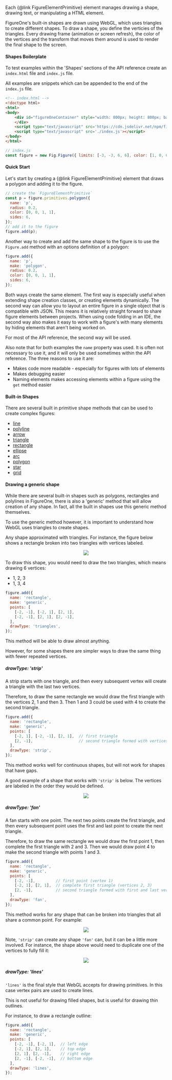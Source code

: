 Each {@link FigureElementPrimitive} element manages drawing a shape, drawing text, or manipulating a HTML element.

FigureOne's built-in shapes are drawn using WebGL, which uses triangles to create different shapes. To draw a shape, you define the verticies of the triangles. Every drawing frame (animation or screen refresh), the color of the vertices and the transform that moves them around is used to render the final shape to the screen.


#### <a id="drawing-boilerplate"></a> Shapes Boilerplate
To test examples within the 'Shapes' sections of the API reference create an `index.html` file and `index.js` file.

All examples are snippets which can be appended to the end of the `index.js` file.

```html
<!-- index.html -->
<!doctype html>
<html>
<body>
    <div id="figureOneContainer" style="width: 800px; height: 800px; background-color: white;">
    </div>
    <script type="text/javascript" src='https://cdn.jsdelivr.net/npm/figureone@0.10.4/figureone.min.js'></script>
    <script type="text/javascript" src='./index.js'></script>
</body>
</html>
```

```javascript
// index.js
const figure = new Fig.Figure({ limits: [-3, -3, 6, 6], color: [1, 0, 0, 1], lineWidth: 0.01, font: { size: 0.1 } });
```

#### Quick Start

Let's start by creating a {@link FigureElementPrimitive} element that draws a polygon and adding it to the figure.

```javascript
// create the `FigureElementPrimitive`
const p = figure.primitives.polygon({
  name: 'p',
  radius: 0.2,
  color: [0, 0, 1, 1],
  sides: 6,
});
// add it to the figure
figure.add(p);
```

Another way to create and add the same shape to the figure is to use the `Figure.add` method with an options definition of a polygon:

```javascript
figure.add({
  name: 'p',
  make: 'polygon',
  radius: 0.2,
  color: [0, 0, 1, 1],
  sides: 6,
});
```

Both ways create the same element. The first way is especially useful when extending shape creation classes, or creating elements dynamically. The second way can allow you to layout an entire figure in a single object that is compatible with JSON. This means it is relatively straight forward to share figure elements between projects. When using code folding in an IDE, the second way also makes it easy to work with a figure's with many elements by hiding elements that aren't being worked on.

For most of the API reference, the second way will be used.

Also note that for both examples the `name` property was used. It is often not necessary to use it, and it will only be used sometimes within the API reference. The three reasons to use it are:

* Makes code more readable - especially for figures with lots of elements
* Makes debugging easier
* Naming elements makes accessing elements within a figure using the `get` method easier

#### Built-in Shapes

There are several built in primitive shape methods that can be used to create complex figures:
* <a href="#obj_line">line</a>
* <a href="#obj_polyline">polyline</a>
* <a href="#obj_arrow">arrow</a>
* <a href="#obj_triangle">triangle</a>
* <a href="#obj_rectangle">rectangle</a>
* <a href="#obj_ellipse">ellipse</a>
* <a href="#obj_arc">arc</a>
* <a href="#obj_polygon">polygon</a>
* <a href="#obj_star">star</a>
* <a href="#obj_grid">grid</a>


#### Drawing a generic shape

While there are several built-in shapes such as polygons, rectangles and polylines in FigureOne, there is also a 'generic' method that will allow creation of any shape. In fact, all the built in shapes use this generic method themselves.

To use the generic method however, it is important to understand how WebGL uses triangles to create shapes.

Any shape approximated with triangles. For instance, the figure below shows a rectangle broken into two triangles with vertices labeled.

<p style="text-align: center"><img src="./tutorials/draw/rect.png"></p>

To draw this shape, you would need to draw the two triangles, which means drawing 6 vertices:
* 1, 2, 3
* 1, 3, 4

```javascript
figure.add({
  name: 'rectangle',
  make: 'generic',
  points: [
    [-2, -1], [-2, 1], [2, 1],
    [-2, -1], [2, 1], [2, -1],
  ],
  drawType: 'triangles',
});
```

This method will be able to draw almost anything.

However, for some shapes there are simpler ways to draw the same thing with fewer repeated vertices.

##### drawType: 'strip'

A strip starts with one triangle, and then every subsequent vertex will create a triangle with the last two vertices.

Therefore, to draw the same rectangle we would draw the first triangle with the vertices 2, 1 and then 3. Then 1 and 3 could be used with 4 to create the second triangle.

```javascript
figure.add({
  name: 'rectangle',
  make: 'generic',
  points: [
    [-2, 1], [-2, -1], [2, 1],  // first triangle
    [2, -1],                    // second triangle formed with vertices 1 and 3
  ],
  drawType: 'strip',
});
```

This method works well for continuous shapes, but will not work for shapes that have gaps.

A good example of a shape that works with `'strip'` is below. The vertices are labeled in the order they would be defined.

<p style="text-align: center"><img src="./tutorials/draw/strip.png"></p>

##### drawType: 'fan'

A fan starts with one point. The next two points create the first triangle, and then every subsequent point uses the first and last point to create the next triangle.

Therefore, to draw the same rectangle we would draw the first point 1, then complete the first triangle with 2 and 3. Then we would draw point 4 to make the second triangle with points 1 and 3.

```javascript
figure.add({
  name: 'rectangle',
  make: 'generic',
  points: [
    [-2, -1],         // first point (vertex 1)
    [-2, 1], [2, 1],  // complete first triangle (vertices 2, 3)
    [2, -1],          // second triangle formed with first and last vertex (1, 3)
  ],
  drawType: 'fan',
});
```

This method works for any shape that can be broken into triangles that all share a common point. For example:

<p style="text-align: center"><img src="./tutorials/draw/fan.png"></p>

Note, `'strip'` can create any shape `'fan'` can, but it can be a little more involved. For instance, the shape above would need to duplicate one of the vertices to fully fill it:

<p style="text-align: center"><img src="./tutorials/draw/strip-fan.png"></p>

##### drawType: 'lines'

`'lines'` is the final style that WebGL accepts for drawing primitives. In this case vertex pairs are used to create lines.

This is not useful for drawing filled shapes, but is useful for drawing thin outlines.

For instance, to draw a rectangle outline:
```javascript
figure.add({
  name: 'rectangle',
  make: 'generic',
  points: [
    [-2, -1], [-2, 1],  // left edge
    [-2, 1], [2, 1],    // top edge
    [2, 1], [2, -1],    // right edge
    [2, -1], [-2, -1],  // bottom edge
  ],
  drawType: 'lines',
});
```
